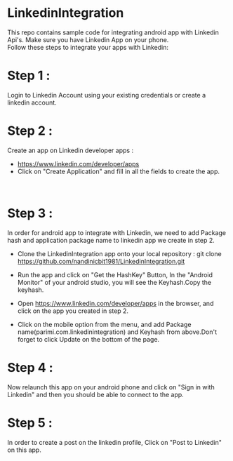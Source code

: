 # LinkedinIntegration

This repo contains sample code for integrating android app with Linkedin Api's. Make sure you have Linkedin App on your phone.
<br />
Follow these steps to integrate your apps with Linkedin:
<br />
# Step 1 :<br />
Login to Linkedin Account using your existing credentials or create a linkedin account.
<br />

# Step 2 :<br />
Create an app on Linkedin developer apps : 
   -  https://www.linkedin.com/developer/apps
   -  Click on "Create Application" and fill in all the fields to create the app.
   <br />

# Step 3 :<br />
In order for android app to integrate with Linkedin, we need to add Package hash and application package name to linkedin app
we create in step 2.
<br />
   - Clone the LinkedinIntegration app onto your local repository : 
            git clone https://github.com/nandinicbit1981/LinkedinIntegration.git
   - Run the app and click on "Get the HashKey" Button, In the "Android Monitor" of your android studio, you will see the 
   Keyhash.Copy the keyhash.
   
   - Open https://www.linkedin.com/developer/apps in the browser, and click on the app you created in step 2.
   
   - Click on the mobile option from the menu, and add Package name(parimi.com.linkedinintegration) and Keyhash from above.Don't 
   forget to click Update on the bottom of the page.
   
# Step 4 : <br />
Now relaunch this app on your android phone and click on "Sign in with Linkedin" and then you should be able to connect to the app.

# Step 5 :<br />
In order to create a post on the linkedin profile, Click on "Post to Linkedin" on this app.
